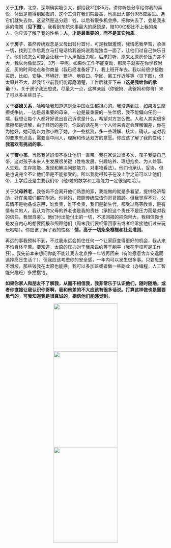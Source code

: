关于**工作**，北京、深圳确实吸引大，都给我31到35万。讲你听是分享给你我的喜悦，付出是能得到回报的，这个工资在我们院最高，也高出大部分985应届生。选它们就失去你。这显然是送分题：钱，以后有很多机会挣。把你失去了，会是我永远的悔憾（**见下图**）。我看到东航失事最大的感悟是，赔100亿都比不上我的亲人。你应该了解了我的性格：**人，才是最重要的，而不是其它物质**。  

关于**房子**，虽然传统观念是父母出钱付首付，可是我很羞愧，我情愿我辛苦，承担一切，找到工作后我立马打电话给我爸妈说我能独当一面了，让他们过自己快乐日子。他们说怎么可能会让我一个人承担压力呢。后来打听，原来太原房价压力并不大，我以为像武汉2，3万一平呢。如果你工作不能变动，那房子就买在你学校附近，买的时间地点和你商量（我已经准备好了），我上班开车去。我以前很少接触买房，比如，安静、环境好、繁华、地铁口、学区、离工作近等等（见下图），但太原并不大，趁我毕业前我们能琢磨清楚，工作后就买下来（**这是我给你的承诺！**）。关于房子我还想说，尽量大一点，这样亲戚（你爸妈、我爸妈和你哥）来了可以多呆些日子。   

关于**婆媳关系**，哈哈哈我知道这是全中国女生都担心的。我没遇到过，如果发生摩擦或争执，一边是最重要的母亲，一边是最重要的一生伴侣，我不能偏向任何一端，我想让每个人都好好说出自己诉求是什么，希望对方怎么做。人和人其实很多摩擦都是误解，由于经历的差异，你说的话在另一个人听来肯定会理解偏差，你在为她好，她可能以为你小瞧了她。少一些揣测，多一些理解、核实、确认。这对我的要求有点高，需要当中间人，理解和传达双方的意愿。你应该了解了我的性格：**我喜欢有挑战的事**。  

关于**带小孩**，当然我爸妈恨不得让他们一直带。我在家说过很多次，孩子我要自己带，这对孩子未来人生发展很关键（性格发展、兴趣培养、理想抱负、为人处事、人生观、生存技能、发现和解决问题能力、对事物看法）。他们也承认，妥协，但是也说完全不让他们带是不能接受的。所以我觉得孩子在没上学之前可以让他们带，上学后还是主要我们带（他/她的数学和工程能力一定很强哈哈）。  

关于**父母养老**，我爸妈不会离开他们熟悉的家，我能做的就是多看望，提供经济帮助，好在亲戚们都在附近。你爸妈，按照传统应该你哥哥照顾。但我觉得不对，父母情不是物品或东西，谁负责，谁不负责，我们是新生代，都受过高等教育，是有情有义的人，我认为你父母的养老也是我的责任（承担这个责任不是压力而是对我的信任，我很自豪）。他们付出能付出的一切，不求回报的把你带大，我相信你也是发自内心的想要回报和照顾他们（周末我们要经常回家去或者经常接他们过来玩玩哈哈）。你应该了解了我的性格：**情，高于一切条条框框和社会准则**。  

再远的事我预料不到，不过我永远会抓住任何一个让家庭变得更好的机会，我从来不怕身体辛苦。要知道，太原的压力对于我来说约等于躺平（我在学校可是工作狂）。我先前本来想问你能不能让我去北京挣一年钱再回来（有谁愿意舍弃安逸而选择高压生活？），但我应该考虑你的安全感，一年内可以发生很多事。只要思想不滑坡，那些钱我在太原也能挣。我可以多加班或者做一些副业（办编程，人工智能兴趣班）多攒攒钱。  

**如果你家人和朋友不了解我，从而不相信我，我非常乐于认识他们，随时随地。或者你直接让我认识你哥啊，我和他差的不大应该有很多话说。打算这样做也是需要勇气的，可我知道我是很真诚的，相信他们能感觉到。**  

<div style="text-align:center"><img src="https://pic1.zhimg.com/80/v2-753e4b4af9d5061948f0f0d1fe4676c1_720w.jpg?source=d16d100b" width = "200" height = "150" align=center/></div>  

<div style="text-align:center"><img src="https://pic1.zhimg.com/80/v2-2786abe10484e9ac7688b06901bb8b8f_720w.jpg?source=d16d100b" width = "200" height = "300" align=center/></div>  

<div style="text-align:center"><img src="https://pic2.zhimg.com/80/v2-b34ae7bcedc90a525c976a8b958f7f0b_720w.jpg?source=d16d100b" width = "200" height = "300" align=center/></div>  
